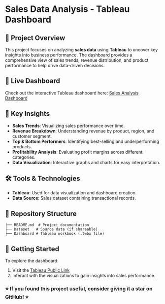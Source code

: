 # Sales Data Analysis - Tableau Dashboard

## 📌 Project Overview
This project focuses on analyzing **sales data** using **Tableau** to uncover key insights into business performance. The dashboard provides a comprehensive view of sales trends, revenue distribution, and product performance to help drive data-driven decisions.

## 🔗 Live Dashboard
Check out the interactive Tableau dashboard here: [Sales Analysis Dashboard](https://public.tableau.com/app/profile/subho.ghose/viz/SalesAnalysis_17419702502520/Dashboard)

## 🎯 Key Insights
- **Sales Trends**: Visualizing sales performance over time.
- **Revenue Breakdown**: Understanding revenue by product, region, and customer segment.
- **Top & Bottom Performers**: Identifying best-selling and underperforming products.
- **Profitability Analysis**: Evaluating profit margins across different categories.
- **Data Visualization**: Interactive graphs and charts for easy interpretation.

## 🛠 Tools & Technologies
- **Tableau**: Used for data visualization and dashboard creation.
- **Data Source**: Sales dataset containing transactional records.

## 📁 Repository Structure
```
├── README.md  # Project documentation
├── Dataset   # Source data (if shareable)
├── Dashboard # Tableau workbook (.twbx file)
```

## 🚀 Getting Started
To explore the dashboard:
1. Visit the [Tableau Public Link](https://public.tableau.com/app/profile/subho.ghose/viz/SalesAnalysis_17419702502520/Dashboard)
2. Interact with the visualizations to gain insights into sales performance.

### ⭐ If you found this project useful, consider giving it a star on GitHub! ⭐

